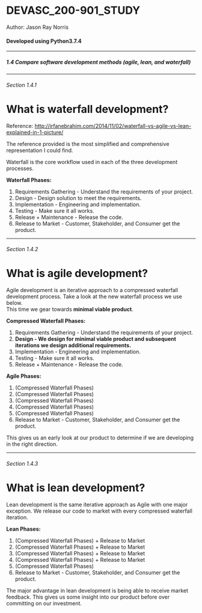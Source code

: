 # DEVASC_200-901_STUDY
<p>Author: Jason Ray Norris</p>
<h4>Developed using Python3.7.4</h4>
<hr>
<h5>1.4 Compare software development methods (agile, lean, and waterfall)

</h5>
<hr>

<h6>Section 1.4.1</h6>

# What is waterfall development?

Reference: http://irfanebrahim.com/2014/11/02/waterfall-vs-agile-vs-lean-explained-in-1-picture/

The reference provided is the most simplified and comprehensive representation I could find.

Waterfall is the core workflow used in each of the three development processes.

<b>Waterfall Phases:</b>
1. Requirements Gathering - Understand the requirements of your project.
2. Design - Design solution to meet the requirements.
3. Implementation - Engineering and implementation.
4. Testing - Make sure it all works.
5. Release + Maintenance - Release the code.
6. Release to Market - Customer, Stakeholder, and Consumer get the product.

<hr>
<h6>Section 1.4.2</h6>

# What is agile development?

Agile development is an iterative approach to a compressed waterfall development process.  Take a look at the new waterfall process we use below.
<br>
This time we gear towards <b>minimal viable product</b>.

<b>Compressed Waterfall Phases:</b>
1. Requirements Gathering - Understand the requirements of your project.
2. <b>Design - We design for minimal viable product and subsequent iterations we design additional requirements.</b>
3. Implementation - Engineering and implementation.
4. Testing - Make sure it all works.
5. Release + Maintenance - Release the code.

<b>Agile Phases:</b>
1. (Compressed Waterfall Phases)
2. (Compressed Waterfall Phases)
3. (Compressed Waterfall Phases)
4. (Compressed Waterfall Phases)
5. (Compressed Waterfall Phases)
6. Release to Market - Customer, Stakeholder, and Consumer get the product.

This gives us an early look at our product to determine if we are developing in the right direction.
<hr>
<h6>Section 1.4.3</h6>

# What is lean development?

Lean development is the same iterative approach as Agile with one major exception.  We release our code to market with every compressed waterfall iteration.
<br>

<b>Lean Phases:</b>
1. (Compressed Waterfall Phases) + Release to Market
2. (Compressed Waterfall Phases) + Release to Market
3. (Compressed Waterfall Phases) + Release to Market
4. (Compressed Waterfall Phases) + Release to Market
5. (Compressed Waterfall Phases)
6. Release to Market - Customer, Stakeholder, and Consumer get the product.

The major advantage in lean development is being able to receive market feedback.  This gives us some insight into our product before over committing on our investment.









